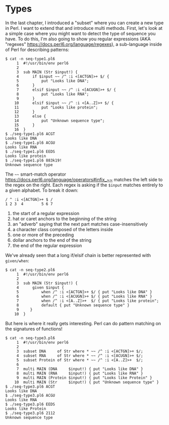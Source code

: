 # Types

In the last chapter, I introduced a "subset" where you can create a new type in Perl.  I want to extend that and introduce multi methods.  First, let's look at a simple case where you might want to detect the type of sequence you have.  To do this, I'm also going to show you regular expressions (AKA "regexes" https://docs.perl6.org/language/regexes), a sub-language inside of Perl for describing patterns:

```
$ cat -n seq-type1.pl6
     1 	#!/usr/bin/env perl6
     2
     3 	sub MAIN (Str $input!) {
     4 	    if $input ~~ /^ :i <[ACTGN]>+ $/ {
     5 	        put "Looks like DNA";
     6 	    }
     7 	    elsif $input ~~ /^ :i <[ACUGN]>+ $/ {
     8 	        put "Looks like RNA";
     9 	    }
    10 	    elsif $input ~~ /^ :i <[A..Z]>+ $/ {
    11 	        put "Looks like protein";
    12 	    }
    13 	    else {
    14 	        put "Unknown sequence type";
    15 	    }
    16 	}
$ ./seq-type1.pl6 ACGT
Looks like DNA
$ ./seq-type1.pl6 ACGU
Looks like RNA
$ ./seq-type1.pl6 EEDS
Looks like protein
$ ./seq-type1.pl6 883k19!
Unknown sequence type
```

The ```~~``` smart-match operator <https://docs.perl6.org/language/operators#infix_~~> matches the left side to the regex on the right.  Each regex is asking if the ```$input``` matches entirely to a given alphabet.  To break it down:

```
/ ^ :i <[ACTGN]>+ $ /
1 2 3  4        5 6 7
```

1. the start of a regular expression
2. hat or caret anchors to the beginning of the string
3. an "adverb" saying that the next part matches case-insensitively
4. a character class composed of the letters inside
5. one or more of the preceding
6. dollar anchors to the end of the string
7. the end of the regular expression

We've already seen that a long if/elsif chain is better represented with ```given/when```:

```
$ cat -n seq-type2.pl6
     1 	#!/usr/bin/env perl6
     2
     3 	sub MAIN (Str $input!) {
     4 	    given $input {
     5 	        when /^ :i <[ACTGN]>+ $/ { put "Looks like DNA" }
     6 	        when /^ :i <[ACUGN]>+ $/ { put "Looks like RNA" }
     7 	        when /^ :i <[A..Z]>+  $/ { put "Looks like protein";
     8 	        default { put "Unknown sequence type" }
     9 	   }
    10 	}
```

But here is where it really gets interesting.  Perl can do pattern matching on the signatures of functions!

```
$ cat -n seq-type3.pl6
     1 	#!/usr/bin/env perl6
     2
     3 	subset DNA     of Str where * ~~ /^ :i <[ACTGN]>+ $/;
     4 	subset RNA     of Str where * ~~ /^ :i <[ACUGN]>+ $/;
     5 	subset Protein of Str where * ~~ /^ :i <[A..Z]>+  $/;
     6
     7 	multi MAIN (DNA     $input!) { put "Looks like DNA" }
     8 	multi MAIN (RNA     $input!) { put "Looks like RNA" }
     9 	multi MAIN (Protein $input!) { put "Looks like Protein" }
    10 	multi MAIN (Str     $input!) { put "Unknown sequence type" }
$ ./seq-type3.pl6 ACGT
Looks like DNA
$ ./seq-type3.pl6 ACGU
Looks like RNA
$ ./seq-type3.pl6 EEDS
Looks like Protein
$ ./seq-type3.pl6 2112
Unknown sequence type
```